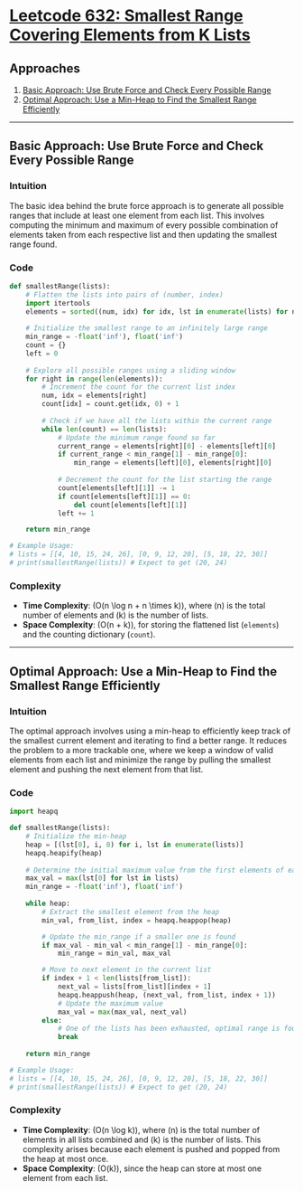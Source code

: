 # [Leetcode 632: Smallest Range Covering Elements from K Lists](https://leetcode.com/problems/smallest-range-covering-elements-from-k-lists/)

## Approaches

1. [Basic Approach: Use Brute Force and Check Every Possible Range](#basic-approach)
2. [Optimal Approach: Use a Min-Heap to Find the Smallest Range Efficiently](#optimal-approach)

---

## Basic Approach: Use Brute Force and Check Every Possible Range

### Intuition
The basic idea behind the brute force approach is to generate all possible ranges that include at least one element from each list. This involves computing the minimum and maximum of every possible combination of elements taken from each respective list and then updating the smallest range found.

### Code

```python
def smallestRange(lists):
    # Flatten the lists into pairs of (number, index)
    import itertools
    elements = sorted((num, idx) for idx, lst in enumerate(lists) for num in lst)
    
    # Initialize the smallest range to an infinitely large range
    min_range = -float('inf'), float('inf')
    count = {}
    left = 0
    
    # Explore all possible ranges using a sliding window
    for right in range(len(elements)):
        # Increment the count for the current list index
        num, idx = elements[right]
        count[idx] = count.get(idx, 0) + 1
        
        # Check if we have all the lists within the current range
        while len(count) == len(lists):
            # Update the minimum range found so far
            current_range = elements[right][0] - elements[left][0]
            if current_range < min_range[1] - min_range[0]:
                min_range = elements[left][0], elements[right][0]
                
            # Decrement the count for the list starting the range
            count[elements[left][1]] -= 1
            if count[elements[left][1]] == 0:
                del count[elements[left][1]]
            left += 1

    return min_range

# Example Usage:
# lists = [[4, 10, 15, 24, 26], [0, 9, 12, 20], [5, 18, 22, 30]]
# print(smallestRange(lists)) # Expect to get (20, 24)
```

### Complexity
- **Time Complexity**: \(O(n \log n + n \times k)\), where \(n\) is the total number of elements and \(k\) is the number of lists.
- **Space Complexity**: \(O(n + k)\), for storing the flattened list (`elements`) and the counting dictionary (`count`).

---

## Optimal Approach: Use a Min-Heap to Find the Smallest Range Efficiently

### Intuition
The optimal approach involves using a min-heap to efficiently keep track of the smallest current element and iterating to find a better range. It reduces the problem to a more trackable one, where we keep a window of valid elements from each list and minimize the range by pulling the smallest element and pushing the next element from that list.

### Code

```python
import heapq

def smallestRange(lists):
    # Initialize the min-heap
    heap = [(lst[0], i, 0) for i, lst in enumerate(lists)]
    heapq.heapify(heap)
    
    # Determine the initial maximum value from the first elements of each list
    max_val = max(lst[0] for lst in lists)
    min_range = -float('inf'), float('inf')
    
    while heap:
        # Extract the smallest element from the heap
        min_val, from_list, index = heapq.heappop(heap)

        # Update the min_range if a smaller one is found
        if max_val - min_val < min_range[1] - min_range[0]:
            min_range = min_val, max_val

        # Move to next element in the current list
        if index + 1 < len(lists[from_list]):
            next_val = lists[from_list][index + 1]
            heapq.heappush(heap, (next_val, from_list, index + 1))
            # Update the maximum value
            max_val = max(max_val, next_val)
        else:
            # One of the lists has been exhausted, optimal range is found
            break
            
    return min_range

# Example Usage:
# lists = [[4, 10, 15, 24, 26], [0, 9, 12, 20], [5, 18, 22, 30]]
# print(smallestRange(lists)) # Expect to get (20, 24)
```

### Complexity
- **Time Complexity**: \(O(n \log k)\), where \(n\) is the total number of elements in all lists combined and \(k\) is the number of lists. This complexity arises because each element is pushed and popped from the heap at most once.
- **Space Complexity**: \(O(k)\), since the heap can store at most one element from each list.

